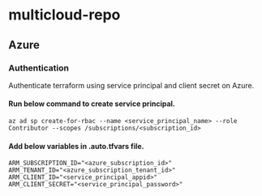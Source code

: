 # multicloud-repo


## Azure

### Authentication

Authenticate terraform using service principal and client secret on Azure.

#### Run below command to create service principal.
```
az ad sp create-for-rbac --name <service_principal_name> --role Contributor --scopes /subscriptions/<subscription_id>

```

#### Add below variables in .auto.tfvars file.
```
ARM_SUBSCRIPTION_ID="<azure_subscription_id>"
ARM_TENANT_ID="<azure_subscription_tenant_id>"
ARM_CLIENT_ID="<service_principal_appid>"
ARM_CLIENT_SECRET="<service_principal_password>"
```
